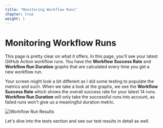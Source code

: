 ```yaml
---
title: "Monitoring Workflow Runs"
chapter: true
weight: 1
---
```


# Monitoring Workflow Runs

This page is pretty clear on what it offers. In this page, you'll see your latest GitHub Action workflow runs. You have the **Workflow Success Rate** and **Workflow Run Duration** graphs that are calculated every time you get a new workflow run.

Your screen might look a bit different as I did some testing to populate the metrics and such. When we take a look at the graphs, we see the **Workflow Success Rate** which shows the overall success rate for your latest 14 runs. **Workflow Run Duration** will only take the successful runs into account, as failed runs won't give us a meaningful duration metric.

![Workflow Run Results](/images/_foresight/_integration/workflow-runs-results.png)

Let's dive into the tests section and see our test results in detail as well.
